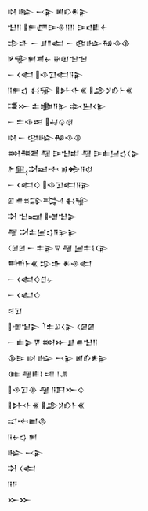 <div class='block'>
<div class='line'>𒊭 𒈗 𒁁𒉌 𒅖𒁓𒀭𒉌</div>
<div class='line'>𒈠𒀀 𒊓𒂇𒄿𒈾𒀀𒀀 𒄿𒁀𒀾𒅆</div>
<div class='line'>𒄠𒈥 𒀸 𒋗𒈫𒅗 𒀸 𒂦𒈗𒄀𒈾𒆠</div>
<div class='line'>𒃻𒊍𒂍𒋢𒉡 𒄩𒊏𒈠𒈠</div>
<div class='line'>𒀸 𒌋𒅗 𒈾𒋛𒅗𒀀𒉌</div>
<div class='line'>𒀀𒊓𒌓 𒈬𒊌 𒉄𒈨𒌍 𒂁𒋡𒁓𒈨𒌍</div>
<div class='line'>𒃮𒁍 𒉺𒆟𒀀𒉌 𒇸𒌨𒌋𒉌</div>
<div class='line'>𒀸 𒉺𒈾𒀜 𒄷𒌒𒋼</div>
<div class='line'>𒊭 𒀸 𒂦𒈗𒄀𒈾𒆠</div>
<div class='line'>𒇷𒍣𒍪 𒆷 𒄿𒈠𒄥 𒆷 𒄿𒉺𒅁𒌓𒌋𒉌</div>
<div class='line'>𒉿𒅅𒋫𒀜𒋾 𒂊𒄈𒀀𒋼</div>
<div class='line'>𒀸 𒌋𒅗𒄭 𒈾𒋛𒅗𒀀𒉌</div>
<div class='line'>𒇻 𒌑𒊺𒁉𒅋 𒈬𒊌</div>
<div class='line'>𒋫 𒈠𒍢 𒌝𒈠𒉌</div>
<div class='line'>𒆷 𒋫𒉺𒅁𒌓𒀀𒉌𒉌</div>
<div class='line'>𒌋𒌆𒇻 𒀸 𒉺𒉌𒐊 𒆷 𒅁𒉺𒋙𒌋𒉌</div>
<div class='line'>𒌦𒈨𒌍 𒄠𒈥 𒀭𒈾𒅗</div>
<div class='line'>𒀸 𒌋𒅗𒄭𒆪𒉡</div>
<div class='line'>𒀸 𒌋𒅗𒄭</div>
<div class='line'>𒁀𒋛</div>
<div class='line'>𒌝𒈠𒉌 𒇺𒉺𒊒𒌋𒉌 𒌋𒌆𒇻</div>
<div class='line'>𒀸 𒉺𒉌𒐊 𒇷𒁍𒋗 𒌑𒈠𒀀</div>
<div class='line'>𒆠𒄿 𒊭 𒈗 𒁁𒉌 𒅖𒁓𒀭𒉌</div>
<div class='line'>𒈪 𒆷𒀾𒋙 𒋬 𒁹𒂗</div>
<div class='line'>𒈾𒋛𒆠 𒆷 𒀀𒁕𒁍𒌒</div>
<div class='line'>𒉄𒈨𒌍 𒂁𒋡𒁓𒈨𒌍</div>
<div class='line'>𒀊𒋾𒆤𒁲</div>
<div class='line'>𒀀𒉡𒌓 𒂍</div>
<div class='line'>𒈗 𒁁𒉌</div>
<div class='line'>𒋫 𒌋𒅗</div>
<div class='line'>𒀀𒀀</div>
<div class='line'>𒁍𒁍</div>
</div>